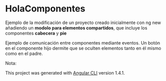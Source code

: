 # HolaComponentes #

Ejemplo de la modificación de un proyecto creado inicialmente con ng new
añadiendo un **modolo para elementos compartidos**, que incluye los componentes **cabecera** y **pie**

Ejemplo de comunicación entre componentes mediante eventos.
Un botón en el componente hijo dermite que se oculten elementos tanto en él mismo como en el padre.


Nota:

This project was generated with [Angular CLI](https://github.com/angular/angular-cli) version 1.4.1.